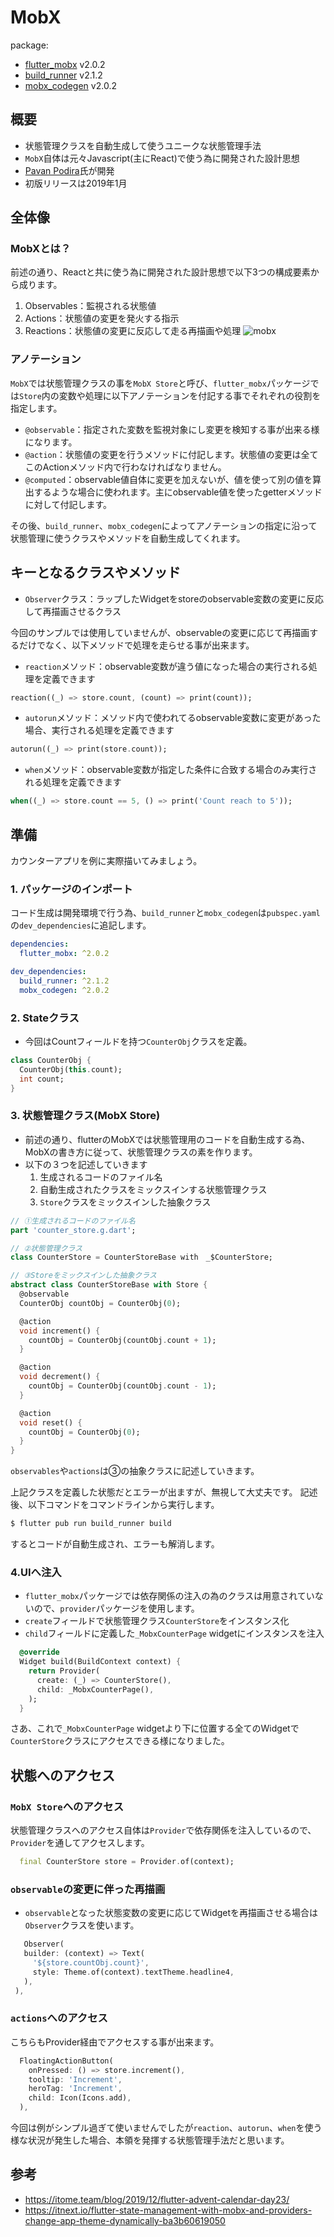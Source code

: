 # MobX
package: 
- [flutter_mobx](https://pub.dev/packages/flutter_mobx) v2.0.2
- [build_runner](https://pub.dev/packages/build_runner) v2.1.2
- [mobx_codegen](https://pub.dev/packages/mobx_codegen) v2.0.2

## 概要
- 状態管理クラスを自動生成して使うユニークな状態管理手法
- `MobX`自体は元々Javascript(主にReact)で使う為に開発された設計思想
- [Pavan Podira](https://github.com/pavanpodila)氏が開発
- 初版リリースは2019年1月
## 全体像
### MobXとは？
前述の通り、Reactと共に使う為に開発された設計思想で以下3つの構成要素から成ります。
1. Observables：監視される状態値
2. Actions：状態値の変更を発火する指示
3. Reactions：状態値の変更に反応して走る再描画や処理
![mobx](https://user-images.githubusercontent.com/44666053/135720242-0a8ea753-2db6-4b88-9ba8-c7c2865bef0f.png)

### アノテーション
`MobX`では状態管理クラスの事を`MobX Store`と呼び、`flutter_mobx`パッケージでは`Store`内の変数や処理に以下アノテーションを付記する事でそれぞれの役割を指定します。

- `@observable`：指定された変数を監視対象にし変更を検知する事が出来る様になります。
- `@action`：状態値の変更を行うメソッドに付記します。状態値の変更は全てこのActionメソッド内で行わなければなりません。
- `@computed`：observable値自体に変更を加えないが、値を使って別の値を算出するような場合に使われます。主にobservable値を使ったgetterメソッドに対して付記します。


その後、`build_runner`、`mobx_codegen`によってアノテーションの指定に沿って状態管理に使うクラスやメソッドを自動生成してくれます。

## キーとなるクラスやメソッド

- `Observer`クラス：ラップしたWidgetをstoreのobservable変数の変更に反応して再描画させるクラス

今回のサンプルでは使用していませんが、observableの変更に応じて再描画するだけでなく、以下メソッドで処理を走らせる事が出来ます。
- `reaction`メソッド：observable変数が違う値になった場合の実行される処理を定義できます
```dart
reaction((_) => store.count, (count) => print(count));
```
- `autorun`メソッド：メソッド内で使われてるobservable変数に変更があった場合、実行される処理を定義できます
```dart
autorun((_) => print(store.count));
```
- `when`メソッド：observable変数が指定した条件に合致する場合のみ実行される処理を定義できます
```dart
when((_) => store.count == 5, () => print('Count reach to 5'));
```

## 準備
カウンターアプリを例に実際描いてみましょう。
### 1. パッケージのインポート
コード生成は開発環境で行う為、`build_runner`と`mobx_codegen`は`pubspec.yaml`の`dev_dependencies`に追記します。
```yaml
dependencies:
  flutter_mobx: ^2.0.2

dev_dependencies:
  build_runner: ^2.1.2
  mobx_codegen: ^2.0.2
```
### 2. Stateクラス
- 今回はCountフィールドを持つ`CounterObj`クラスを定義。

```dart
class CounterObj {
  CounterObj(this.count);
  int count;
}
```

### 3. 状態管理クラス(MobX Store)
- 前述の通り、flutterのMobXでは状態管理用のコードを自動生成する為、MobXの書き方に従って、状態管理クラスの素を作ります。
- 以下の３つを記述していきます
  1.  生成されるコードのファイル名
  2.  自動生成されたクラスをミックスインする状態管理クラス 
  3.  `Store`クラスをミックスインした抽象クラス

```dart
// ①生成されるコードのファイル名
part 'counter_store.g.dart'; 

// ②状態管理クラス
class CounterStore = CounterStoreBase with　_$CounterStore; 

// ③Storeをミックスインした抽象クラス
abstract class CounterStoreBase with Store { 
  @observable
  CounterObj countObj = CounterObj(0);

  @action
  void increment() {
    countObj = CounterObj(countObj.count + 1);
  }

  @action
  void decrement() {
    countObj = CounterObj(countObj.count - 1);
  }

  @action
  void reset() {
    countObj = CounterObj(0);
  }
}

```
`observables`や`actions`は③の抽象クラスに記述していきます。

上記クラスを定義した状態だとエラーが出ますが、無視して大丈夫です。
記述後、以下コマンドをコマンドラインから実行します。
```zsh
$ flutter pub run build_runner build
```
するとコードが自動生成され、エラーも解消します。

### 4.UIへ注入
- `flutter_mobx`パッケージでは依存関係の注入の為のクラスは用意されていないので、`provider`パッケージを使用します。
- `create`フィールドで状態管理クラス`CounterStore`をインスタンス化
- `child`フィールドに定義した`_MobxCounterPage` widgetにインスタンスを注入

```dart
  @override
  Widget build(BuildContext context) {
    return Provider(
      create: (_) => CounterStore(),
      child: _MobxCounterPage(),
    );
  }
```
さあ、これで`_MobxCounterPage` widgetより下に位置する全てのWidgetで`CounterStore`クラスにアクセスできる様になりました。

## 状態へのアクセス
### `MobX Store`へのアクセス
状態管理クラスへのアクセス自体は`Provider`で依存関係を注入しているので、`Provider`を通してアクセスします。

```dart
  final CounterStore store = Provider.of(context);
```
### `observable`の変更に伴った再描画
- `observable`となった状態変数の変更に応じてWidgetを再描画させる場合は`Observer`クラスを使います。

 ```dart
    Observer(
    builder: (context) => Text(
      '${store.countObj.count}',
      style: Theme.of(context).textTheme.headline4,
    ),
  ),
 ```

### `actions`へのアクセス
こちらもProvider経由でアクセスする事が出来ます。
```dart
  FloatingActionButton(
    onPressed: () => store.increment(),
    tooltip: 'Increment',
    heroTag: 'Increment',
    child: Icon(Icons.add),
  ),
```

今回は例がシンプル過ぎて使いませんでしたが`reaction`、`autorun`、`when`を使う様な状況が発生した場合、本領を発揮する状態管理手法だと思います。

## 参考
- https://itome.team/blog/2019/12/flutter-advent-calendar-day23/
- https://itnext.io/flutter-state-management-with-mobx-and-providers-change-app-theme-dynamically-ba3b60619050